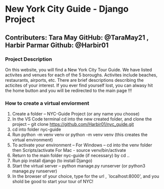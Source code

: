 # New York City Guide - Django Project

## Contributers: Tara May GitHub: @TaraMay21 , Harbir Parmar Github: @Harbir01

### Project Description 

On this website, you will find a New York City Tour Guide. We have listed activites and venues for each of the 5 boroughs. Activites include beaches, restaurants, airports, etc. There are brief descriptions describing the acticites of your interest. If you ever find yourself lost, you can alwasy hit the home button and you will be redirected to the main page !!!

### How to create a virtual enviorment

1) Create a folder – NYC-Guide Project (or any name you choose)
2) In the VS Code terminal cd into the new created folder, and clone the project – git clone https://github.com/Harbir01/nyc_guide.git
3) cd into folder nyc-guide
4) Run python -m venv venv or python -m venv venv (this creates the virtual environment)
5) To activate your environment –
  For Windows – cd into the venv folder then Scripts/activate
  For Mac - source venv/bin/activate
6) Return to the main folder nyc-guide (if necessary) by cd ..
7) Run pip install django (to install Django)
8) Start the virtual server – python manage.py runserver (or python3 manage.py runserver)
9) In the browser of your choice, type for the url , `localhost:8000', and you shold be good to start your tour of NYC!
